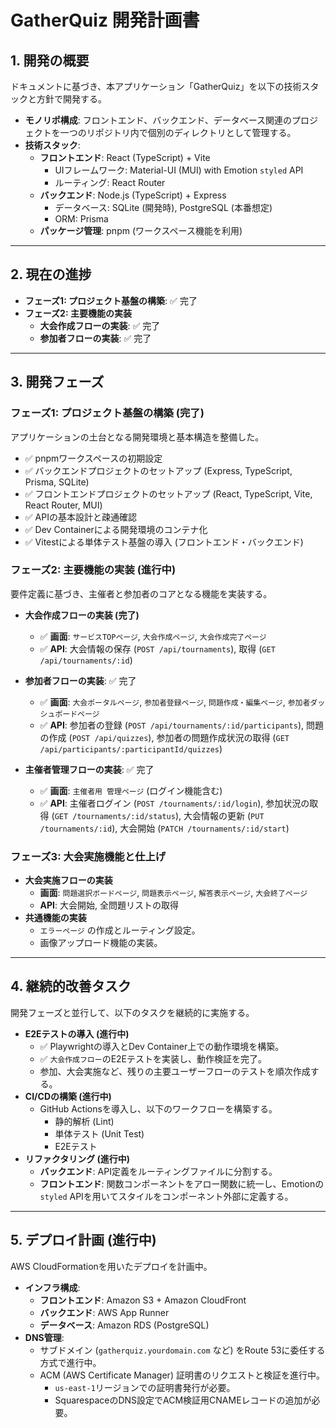# GatherQuiz 開発計画書

## 1. 開発の概要

ドキュメントに基づき、本アプリケーション「GatherQuiz」を以下の技術スタックと方針で開発する。

- **モノリポ構成**: フロントエンド、バックエンド、データベース関連のプロジェクトを一つのリポジトリ内で個別のディレクトリとして管理する。
- **技術スタック**:
    - **フロントエンド**: React (TypeScript) + Vite
        - UIフレームワーク: Material-UI (MUI) with Emotion `styled` API
        - ルーティング: React Router
    - **バックエンド**: Node.js (TypeScript) + Express
        - データベース: SQLite (開発時), PostgreSQL (本番想定)
        - ORM: Prisma
    - **パッケージ管理**: pnpm (ワークスペース機能を利用)

---

## 2. 現在の進捗

- **フェーズ1: プロジェクト基盤の構築**: ✅ 完了
- **フェーズ2: 主要機能の実装**
    - **大会作成フローの実装**: ✅ 完了
    - **参加者フローの実装**: ✅ 完了

---

## 3. 開発フェーズ

### フェーズ1: プロジェクト基盤の構築 (完了)

アプリケーションの土台となる開発環境と基本構造を整備した。

- ✅ pnpmワークスペースの初期設定
- ✅ バックエンドプロジェクトのセットアップ (Express, TypeScript, Prisma, SQLite)
- ✅ フロントエンドプロジェクトのセットアップ (React, TypeScript, Vite, React Router, MUI)
- ✅ APIの基本設計と疎通確認
- ✅ Dev Containerによる開発環境のコンテナ化
- ✅ Vitestによる単体テスト基盤の導入 (フロントエンド・バックエンド)

### フェーズ2: 主要機能の実装 (進行中)

要件定義に基づき、主催者と参加者のコアとなる機能を実装する。

- **大会作成フローの実装 (完了)**
    - ✅ **画面**: `サービスTOPページ`, `大会作成ページ`, `大会作成完了ページ`
    - ✅ **API**: 大会情報の保存 (`POST /api/tournaments`), 取得 (`GET /api/tournaments/:id`)
- **参加者フローの実装**: ✅ 完了
    - ✅ **画面**: `大会ポータルページ`, `参加者登録ページ`, `問題作成・編集ページ`, `参加者ダッシュボードページ`
    - ✅ **API**: 参加者の登録 (`POST /api/tournaments/:id/participants`), 問題の作成 (`POST /api/quizzes`), 参加者の問題作成状況の取得 (`GET /api/participants/:participantId/quizzes`)

- **主催者管理フローの実装**: ✅ 完了
    - ✅ **画面**: `主催者用 管理ページ` (ログイン機能含む)
    - ✅ **API**: 主催者ログイン (`POST /tournaments/:id/login`), 参加状況の取得 (`GET /tournaments/:id/status`), 大会情報の更新 (`PUT /tournaments/:id`), 大会開始 (`PATCH /tournaments/:id/start`)

### フェーズ3: 大会実施機能と仕上げ

- **大会実施フローの実装**
    - **画面**: `問題選択ボードページ`, `問題表示ページ`, `解答表示ページ`, `大会終了ページ`
    - **API**: 大会開始, 全問題リストの取得
- **共通機能の実装**
    - `エラーページ` の作成とルーティング設定。
    - 画像アップロード機能の実装。

---

## 4. 継続的改善タスク

開発フェーズと並行して、以下のタスクを継続的に実施する。

- **E2Eテストの導入 (進行中)**
    - ✅ Playwrightの導入とDev Container上での動作環境を構築。
    - ✅ `大会作成フロー`のE2Eテストを実装し、動作検証を完了。
    - 参加、大会実施など、残りの主要ユーザーフローのテストを順次作成する。
- **CI/CDの構築 (進行中)**
    - GitHub Actionsを導入し、以下のワークフローを構築する。
        - 静的解析 (Lint)
        - 単体テスト (Unit Test)
        - E2Eテスト
- **リファクタリング (進行中)**
    - **バックエンド**: API定義をルーティングファイルに分割する。
    - **フロントエンド**: 関数コンポーネントをアロー関数に統一し、Emotionの`styled` APIを用いてスタイルをコンポーネント外部に定義する。

---

## 5. デプロイ計画 (進行中)

AWS CloudFormationを用いたデプロイを計画中。

- **インフラ構成**:
    - **フロントエンド**: Amazon S3 + Amazon CloudFront
    - **バックエンド**: AWS App Runner
    - **データベース**: Amazon RDS (PostgreSQL)
- **DNS管理**:
    - サブドメイン (`gatherquiz.yourdomain.com` など) をRoute 53に委任する方式で進行中。
    - ACM (AWS Certificate Manager) 証明書のリクエストと検証を進行中。
        - `us-east-1`リージョンでの証明書発行が必要。
        - SquarespaceのDNS設定でACM検証用CNAMEレコードの追加が必要。
